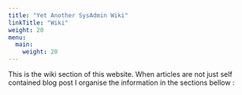 ```yaml
---
title: "Yet Another SysAdmin Wiki"
linkTitle: "Wiki"
weight: 20
menu:
  main:
    weight: 20
---
```


This is the wiki section of this website. When articles are not just self contained blog post I organise the information in the sections bellow :
